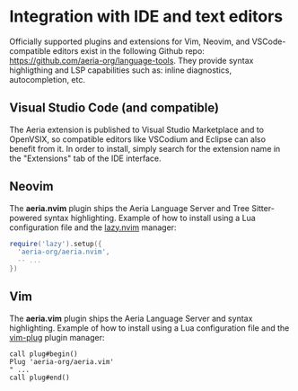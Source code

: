 # Integration with IDE and text editors

Officially supported plugins and extensions for Vim, Neovim, and VSCode-compatible editors exist in the following Github repo: https://github.com/aeria-org/language-tools. They provide syntax highligthing and LSP capabilities such as: inline diagnostics, autocompletion, etc.

## Visual Studio Code (and compatible)

The Aeria extension is published to Visual Studio Marketplace and to OpenVSIX, so compatible editors like VSCodium and Eclipse can also benefit from it. In order to install, simply search for the extension name in the "Extensions" tab of the IDE interface.

## Neovim

The **aeria.nvim** plugin ships the Aeria Language Server and Tree Sitter-powered syntax highlighting. Example of how to install using a Lua configuration file and the [lazy.nvim](https://github.com/folke/lazy.nvim) manager:

```lua
require('lazy').setup({
  'aeria-org/aeria.nvim',
  -- ...
})
```

## Vim

The **aeria.vim** plugin ships the Aeria Language Server and syntax highlighting. Example of how to install using a Lua configuration file and the [vim-plug](https://github.com/junegunn/vim-plug) plugin manager:

```vim
call plug#begin()
Plug 'aeria-org/aeria.vim'
" ...
call plug#end()
```

